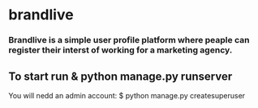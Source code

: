 # brandlive
### Brandlive is a simple user profile platform where peaple can register their interst of working for a marketing agency.
## To start run & python manage.py runserver
You will nedd an admin account: $ python manage.py createsuperuser

